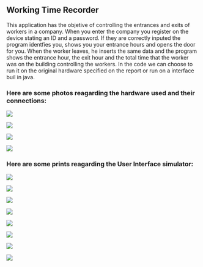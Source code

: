 ## Working Time Recorder

This application has the objetive of controlling the entrances and exits of workers in a company. When you enter the company you register on the device stating an ID and a password.
If they are correctly inputed the program identfies you, shows you your entrance hours and opens the door for you. When the worker leaves, he inserts the same data and the program
shows the entrance hour, the exit hour and the total time that the worker was on the building controlling the workers.
In the code we can choose to run it on the original hardware specified on the report or run on a interface buil in java.

### Here are some photos reagarding the hardware used and their connections:

![](https://scontent.flis9-1.fna.fbcdn.net/v/l/t34.18173-12/29341252_1954127347962686_1408681754_n.png?_nc_cat=101&ccb=2&_nc_sid=ae9488&_nc_ohc=J1tohgMCMnkAX9vEel3&_nc_ht=scontent.flis9-1.fna&oh=72718642690c44912ccfc660c5c0ea33&oe=600A2701)

![](https://media.discordapp.net/attachments/776940020674068500/801515301237424148/IMG_20180419_1317011.jpg?width=1202&height=676)

![](https://media.discordapp.net/attachments/776940020674068500/801515301174247434/IMG_20180419_131657.jpg)

![](https://media.discordapp.net/attachments/776940020674068500/801515327687098388/IMG_20180517_1254421.jpg?width=380&height=676)




### Here are some prints reagarding the User Interface simulator:

![](https://i.gyazo.com/24631bf33490e39faf87409704c4538c.png)

![](https://i.gyazo.com/cf503ceb2f55ae5de778b5ea751b032c.png)

![](https://i.gyazo.com/7c0888e11a44db1ccd409b3d2c141ddb.png)

![](https://i.gyazo.com/64a2ae244097f6b530995212c295c76d.png)

![](https://i.gyazo.com/f8b2a7e1d301da3f1da6a68ffdf7f57c.png)

![](https://i.gyazo.com/42c51bc37976d892ef094f0beeb1f9a1.png)

![](https://i.gyazo.com/5d4e3048dddc5e6f78b4e3e5ba35e10f.png)

![](https://i.gyazo.com/87db935a4a7ffc5e0becb95d15be0701.png)


